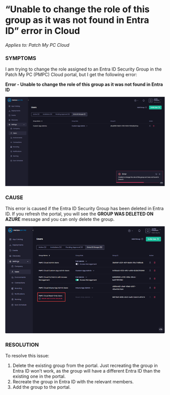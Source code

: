 # “Unable to change the role of this group as it was not found in Entra ID” error in Cloud

_Applies to: Patch My PC Cloud_

### SYMPTOMS

I am trying to change the role assigned to an Entra ID Security Group in the Patch My PC (PMPC) Cloud portal, but I get the following error:

<strong>Error - Unable to change the role of this group as it was not found in Entra ID</strong>

![&#x22;Unable to change the role of this group as it was not found in Entra ID&#x22; error](/_images/image-(2292).png "&#x22;Unable to change the role of this group as it was not found in Entra ID&#x22; error")

### CAUSE

This error is caused if the Entra ID Security Group has been deleted in Entra ID. If you refresh the portal, you will see the <strong>GROUP WAS DELETED ON AZURE</strong>  message and you can only delete the group.

![“Group role was deleted on Azure” error](/_images/image-(348).png "“Group role was deleted on Azure” error")

### RESOLUTION

To resolve this issue:

1. Delete the existing group from the portal. Just recreating the group in Entra ID won’t work, as the group will have a different Entra ID than the existing one in the portal.
2. Recreate the group in Entra ID with the relevant members.
3. Add the group to the portal.
